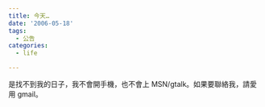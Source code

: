 ```yaml
---
title: 今天…
date: '2006-05-18'
tags:
  - 公告
categories:
  - life

---
```

是找不到我的日子，我不會開手機，也不會上 MSN/gtalk。如果要聯絡我，請愛用 gmail。